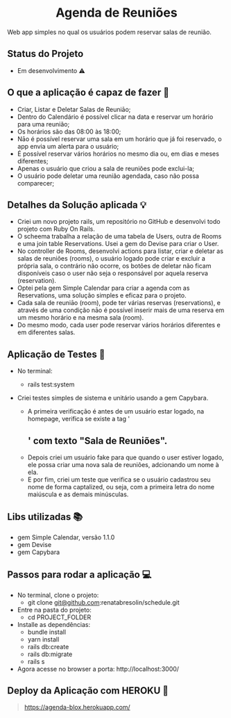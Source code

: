 <h1 align="center"> Agenda de Reuniões </h1>
Web app simples no qual os usuários podem reservar salas de reunião.


## Status do Projeto
- Em desenvolvimento :warning:


## O que a aplicação é capaz de fazer :checkered_flag:

- Criar, Listar e Deletar Salas de Reuniāo;
- Dentro do Calendário é possível clicar na data e reservar um horário para uma reunião;
- Os horários são das 08:00 às 18:00;
- Nāo é possível reservar uma sala em um horário que já foi reservado, o app envia um alerta para o usuário;
- É possível reservar vários horários no mesmo dia ou, em dias e meses diferentes;
- Apenas o usuário que criou a sala de reuniões pode exclui-la;
- O usuário pode deletar uma reunião agendada, caso não possa comparecer;


## Detalhes da Solução aplicada :bulb:

- Criei um novo projeto rails, um repositório no GitHub e desenvolvi todo projeto com Ruby On Rails.
- O scheema trabalha a relação de uma tabela de Users, outra de Rooms e uma join table Reservations. Usei a gem do Devise para criar o User.
- No controller de Rooms, desenvolvi actions para listar, criar e deletar as salas de reuniões (rooms), o usuário logado pode criar e excluir a própria sala, o contrário não ocorre, os botões de deletar não ficam disponíveis caso o user não seja o responsável por aquela reserva (reservation).
- Optei pela gem Simple Calendar para criar a agenda com as Reservations, uma solução simples e eficaz para o projeto.
- Cada sala de reuniāo (room), pode ter várias reservas (reservations), e através de uma condição nāo é possível inserir mais de uma reserva em um mesmo horário e na mesma sala (room).
- Do mesmo modo, cada user pode reservar vários horários diferentes e em diferentes salas.

## Aplicação de Testes :mag_right:

- No terminal:
  - rails test:system

- Criei testes simples de sistema e unitário usando a gem Capybara.
  - A primeira verificação é antes de um usuário estar logado, na homepage, verifica se existe a tag '<h2>' com texto "Sala de Reuniões".
  - Depois criei um usuário fake para que quando o user estiver logado, ele possa criar uma nova sala de reuniões, adcionando um nome à ela.
  - E por fim, criei um teste que verifica se o usuário cadastrou seu nome de forma captalized, ou seja, com a primeira letra do nome maiúscula e as demais minúsculas.


## Libs utilizadas :books:

- gem Simple Calendar, versão 1.1.0
- gem Devise
- gem Capybara


## Passos para rodar a aplicação :computer:

- No terminal, clone o projeto:
  - git clone git@github.com:renatabresolin/schedule.git
- Entre na pasta do projeto:
  - cd PROJECT_FOLDER
- Installe as dependências:
  - bundle install
  - yarn install
  - rails db:create
  - rails db:migrate
  - rails s
- Agora acesse no browser a porta: http://localhost:3000/

## Deploy da Aplicação com HEROKU :dash:

> https://agenda-blox.herokuapp.com/

